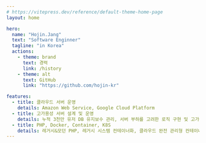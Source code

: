 ```yaml
---
# https://vitepress.dev/reference/default-theme-home-page
layout: home

hero:
  name: "Hojin.Jang"
  text: "Software Enginner"
  tagline: "in Korea"
  actions:
    - theme: brand
      text: 경력
      link: /history
    - theme: alt
      text: GitHub
      link: "https://github.com/hojin-kr"

features:
  - title: 클라우드 서버 운영
    details: Amazon Web Service, Google Cloud Platform
  - title: 고가용성 서버 설계 및 운영
    details: 누적 3천만 유저 DB 유지보수 관리, 서버 부하를 고려한 로직 구현 및 고가용성 아키텍처 운영
  - title: PHP, Docker, Container, K8S
    details: 레거시&모던 PHP, 레거시 시스템 컨테이너화, 클라우드 완전 관리형 컨테이너서비스 활용
---
```



